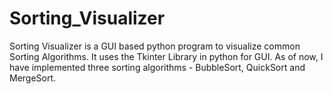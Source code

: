# Sorting_Visualizer
Sorting Visualizer  is a GUI based python program to visualize common Sorting Algorithms. It uses the Tkinter Library in python for GUI. As of now, I have implemented three sorting algorithms - BubbleSort, QuickSort and MergeSort.
